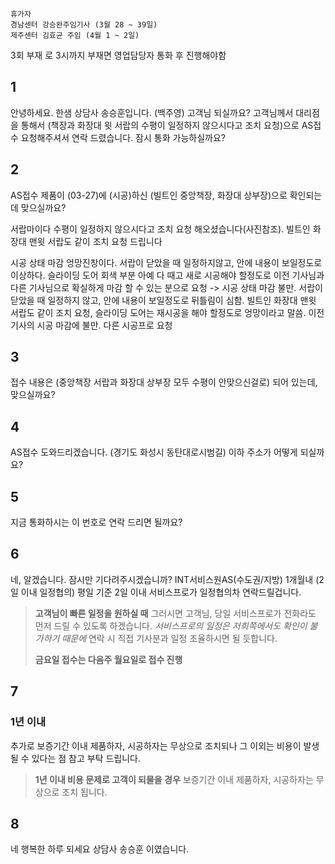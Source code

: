 ```ad-note
휴가자
경남센터 강승완주임기사 (3월 28 ~ 39일)
제주센터 김효균 주임 (4월 1 ~ 2일)
```

3회 부재 로 
3시까지 부재면 영업담당자 통화 후 진행해야함
## 1
안녕하세요. 한샘 상담사 송승훈입니다. (백주영) 고객님 되실까요?
고객님께서 대리점을 통해서 (책장과 화장대 윗 서랍의 수평이 일정하지 않으시다고 조치 요청)으로 AS접수 요청해주셔서 연락 드렸습니다.
잠시 통화 가능하실까요?
## 2
AS접수 제품이 (03-27)에 (시공)하신 (빌트인 중앙책장, 화장대 상부장)으로 확인되는데 맞으실까요?

서랍마이다 수평이 일정하지 않으시다고 조치 요청 해오셨습니다(사진참조). 빌트인 화장대 맨윗 서랍도 같이 조치 요청 드립니다

시공 상태 마감 엉망진창이다. 서랍이 닫았을 때 일정하지않고, 안에 내용이 보일정도로 이상하다. 슬라이딩 도어 회색 부분 아예 다 때고 새로 시공해야 할정도로
이전 기사님과 다른 기사님으로 확실하게 마감 할 수 있는 분으로 요청
->
시공 상태 마감 불만. 서랍이 닫았을 때 일정하지 않고, 안에 내용이 보일정도로 뒤틀림이 심함. 빌트인 화장대 맨윗 서랍도 같이 조치 요청, 슬라이딩 도어는 재시공을 해야 할정도로 엉망이라고 말씀. 이전 기사의 시공 마감에 불만. 다른 시공프로 요청
## 3
접수 내용은 (중앙책장 서랍과 화장대 상부장 모두 수평이 안맞으신걸로) 되어 있는데, 맞으실까요?
## 4
AS접수 도와드리겠습니다. 
(경기도 화성시 동탄대로시범길) 이하 주소가 어떻게 되실까요?
## 5
지금 통화하시는 이 번호로 연락 드리면 될까요?
## 6
네, 알겠습니다. 잠시만 기다려주시겠습니까?
INT서비스원AS(수도권/지방) 1개월내
(2일 이내 일정협의)
평일 기준 2일 이내 서비스프로가 일정협의차 연락드릴겁니다.
> **고객님이 빠른 일정을 원하실 때**
> 그러시면 고객님, 당일 서비스프로가 전화라도 먼저 드릴 수 있도록 하겠습니다. *서비스프로의 일정은 저희쪽에서도 확인이 불가하기 때문에*
> 연락 시 직접 기사분과 일정 조율하시면 될 듯합니다.
> 
> **금요일 접수는 다음주 월요일로 접수 진행**
## 7
### 1년 이내
추가로 보증기간 이내 제품하자, 시공하자는 무상으로 조치되나 그 이외는 비용이 발생 될 수 있다는 점 참고 부탁 드립니다.
> **1년 이내 비용 문제로 고객이 되물을 경우**
> 보증기간 이내 제품하자, 시공하자는 무상으로 조치 됩니다.
## 8
네 행복한 하루 되세요 상담사 송승훈 이였습니다.
